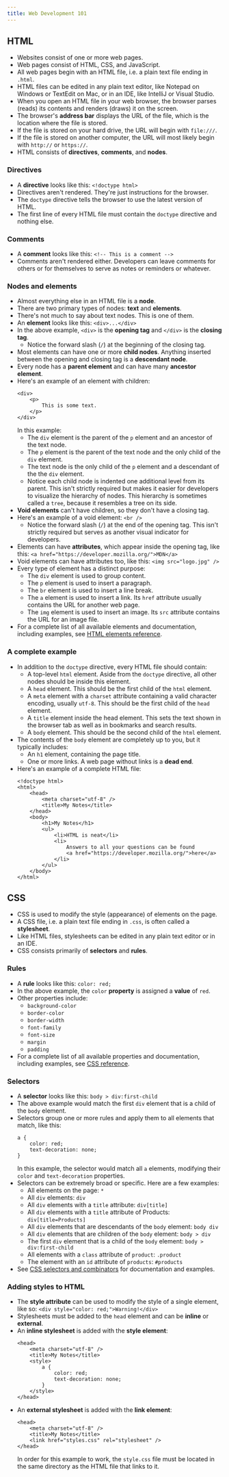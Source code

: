 ```yaml
---
title: Web Development 101
---
```


## HTML

* Websites consist of one or more web pages.
* Web pages consist of HTML, CSS, and JavaScript.
* All web pages begin with an HTML file, i.e. a plain text file ending in `.html`.
* HTML files can be edited in any plain text editor, like Notepad on Windows or TextEdit on Mac, or in an IDE, like IntelliJ or Visual Studio.
* When you open an HTML file in your web browser, the browser parses (reads) its contents and renders (draws) it on the screen.
* The browser's __address bar__ displays the URL of the file, which is the location where the file is stored.
* If the file is stored on your hard drive, the URL will begin with `file:///`.
* If the file is stored on another computer, the URL will most likely begin with `http://` or `https://`.
* HTML consists of __directives__, __comments__, and __nodes__.

### Directives

* A __directive__ looks like this: `<!doctype html>`
* Directives aren't rendered. They're just instructions for the browser.
* The `doctype` directive tells the browser to use the latest version of HTML.
* The first line of every HTML file must contain the `doctype` directive and nothing else.

### Comments

* A __comment__ looks like this: `<!-- This is a comment -->`
* Comments aren't rendered either. Developers can leave comments for others or for themselves to serve as notes or reminders or whatever.

### Nodes and elements

* Almost everything else in an HTML file is a __node__.
* There are two primary types of nodes: __text__ and __elements__.
* There's not much to say about text nodes. This is one of them.
* An __element__ looks like this: `<div>...</div>`
* In the above example, `<div>` is the __opening tag__ and `</div>` is the __closing tag__.
    * Notice the forward slash (`/`) at the beginning of the closing tag.
* Most elements can have one or more __child nodes__. Anything inserted between the opening and closing tag is a __descendant node__.
* Every node has a __parent element__ and can have many __ancestor element__.
* Here's an example of an element with children:
  ```
  <div>
      <p>
          This is some text.
      </p>
  </div>
  ```
  In this example:
    * The `div` element is the parent of the `p` element and an ancestor of the text node.
    * The `p` element is the parent of the text node and the only child of the `div` element.
    * The text node is the only child of the `p` element and a descendant of the the `div` element.
    * Notice each child node is indented one additional level from its parent. This isn't strictly required but makes it easier for developers to visualize the hierarchy of nodes. This hierarchy is sometimes called a `tree`, because it resembles a tree on its side.
* __Void elements__ can't have children, so they don't have a closing tag.
* Here's an example of a void element: `<br />`
    * Notice the forward slash (`/`) at the end of the opening tag. This isn't strictly required but serves as another visual indicator for developers.
* Elements can have __attributes__, which appear inside the opening tag, like this: `<a href="https://developer.mozilla.org/">MDN</a>`
* Void elements can have attributes too, like this: `<img src="logo.jpg" />`
* Every type of element has a distinct purpose:
    * The `div` element is used to group content.
    * The `p` element is used to insert a paragraph.
    * The `br` element is used to insert a line break.
    * The `a` element is used to insert a link. Its `href` attribute usually contains the URL for another web page.
    * The `img` element is used to insert an image. Its `src` attribute contains the URL for an image file.
* For a complete list of all available elements and documentation, including examples, see [HTML elements reference](https://developer.mozilla.org/en-US/docs/Web/HTML/Element).

### A complete example

* In addition to the `doctype` directive, every HTML file should contain:
    * A top-level `html` element. Aside from the `doctype` directive, all other nodes should be inside this element.
    * A `head` element. This should be the first child of the `html` element.
    * A `meta` element with a `charset` attribute containing a valid character encoding, usually `utf-8`. This should be the first child of the `head` element.
    * A `title` element inside the head element. This sets the text shown in the browser tab as well as in bookmarks and search results.
    * A `body` element. This should be the second child of the `html` element.
* The contents of the `body` element are completely up to you, but it typically includes:
    * An `h1` element, containing the page title.
    * One or more links. A web page without links is a __dead end__.
* Here's an example of a complete HTML file:
  ```
  <!doctype html>
  <html>
      <head>
          <meta charset="utf-8" />
          <title>My Notes</title>
      </head>
      <body>
          <h1>My Notes</h1>
          <ul>
              <li>HTML is neat</li>
              <li>
                  Answers to all your questions can be found
                  <a href="https://developer.mozilla.org/">here</a>
              </li>
          </ul>
      </body>
  </html>
  ```

## CSS

* CSS is used to modify the style (appearance) of elements on the page.
* A CSS file, i.e. a plain text file ending in `.css`, is often called a __stylesheet__.
* Like HTML files, stylesheets can be edited in any plain text editor or in an IDE.
* CSS consists primarily of __selectors__ and __rules__.

### Rules

* A __rule__ looks like this: `color: red;`
* In the above example, the `color` __property__ is assigned a __value__ of `red`.
* Other properties include:
    * `background-color`
    * `border-color`
    * `border-width`
    * `font-family`
    * `font-size`
    * `margin`
    * `padding`
* For a complete list of all available properties and documentation, including examples, see [CSS reference](https://developer.mozilla.org/en-US/docs/Web/CSS/Reference#index).

### Selectors

* A __selector__ looks like this: `body > div:first-child`
* The above example would match the first `div` element that is a child of the `body` element.
* Selectors group one or more rules and apply them to all elements that match, like this:
  ```
  a {
      color: red;
      text-decoration: none;
  }
  ```
  In this example, the selector would match all `a` elements, modifying their `color` and `text-decoration` properties.
* Selectors can be extremely broad or specific. Here are a few examples:
    * All elements on the page: `*`
    * All `div` elements: `div`
    * All `div` elements with a `title` attribute: `div[title]`
    * All `div` elements with a `title` attribute of Products: `div[title=Products]`
    * All `div` elements that are descendants of the `body` element: `body div`
    * All `div` elements that are children of the `body` element: `body > div`
    * The first `div` element that is a child of the `body` element: `body > div:first-child`
    * All elements with a `class` attribute of `product`: `.product`
    * The element with an `id` attribute of `products`: `#products`
* See [CSS selectors and combinators](https://developer.mozilla.org/en-US/docs/Web/CSS/CSS_selectors/Selectors_and_combinators) for documentation and examples.

### Adding styles to HTML

* The __style attribute__ can be used to modify the style of a single element, like so: `<div style="color: red;">Warning!</div>`
* Stylesheets must be added to the `head` element and can be __inline__ or __external__.
* An __inline stylesheet__ is added with the __style element__:
  ```
  <head>
      <meta charset="utf-8" />
      <title>My Notes</title>
      <style>
          a {
              color: red;
              text-decoration: none;
          }
      </style>
  </head>
  ```
* An __external stylesheet__ is added with the __link element__:
  ```
  <head>
      <meta charset="utf-8" />
      <title>My Notes</title>
      <link href="styles.css" rel="stylesheet" />
  </head>
  ```
  In order for this example to work, the `style.css` file must be located in the same directory as the HTML file that links to it.
